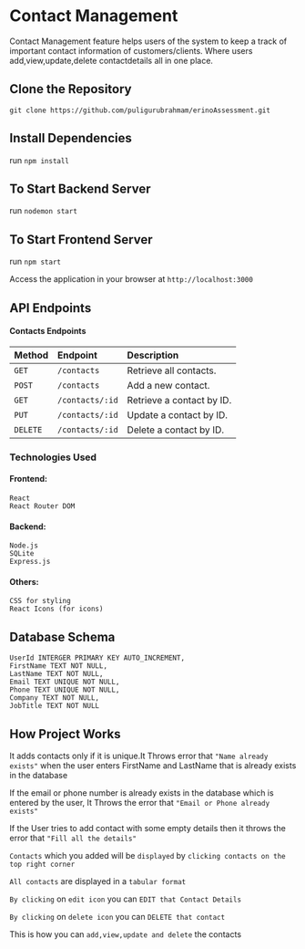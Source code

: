 
# Contact Management

Contact Management feature helps users of the system to keep a track of important contact information of customers/clients. 
Where users add,view,update,delete contactdetails all in one place.

## Clone the Repository

```git clone https://github.com/puligurubrahmam/erinoAssessment.git```

## Install Dependencies

run ```npm install```

## To Start Backend Server 

run ```nodemon start```

## To Start Frontend Server 

run ```npm start```

Access the application in your browser at ```http://localhost:3000```

## API Endpoints

#### Contacts Endpoints

| Method | Endpoint     | Description                |
| :-------- | :------- | :------------------------- |
| `GET` | `/contacts` | Retrieve all contacts. |
| `POST` | `/contacts` | Add a new contact. |
| `GET` | `/contacts/:id` | Retrieve a contact by ID. |
| `PUT` | `/contacts/:id` | Update a contact by ID. |
| `DELETE` | `/contacts/:id` | Delete a contact by ID. |

### Technologies Used
#### Frontend:
    React
    React Router DOM
#### Backend:
    Node.js
    SQLite
    Express.js
#### Others:
    CSS for styling
    React Icons (for icons)

## Database Schema
    
    UserId INTERGER PRIMARY KEY AUTO_INCREMENT,
    FirstName TEXT NOT NULL,
    LastName TEXT NOT NULL,
    Email TEXT UNIQUE NOT NULL,
    Phone TEXT UNIQUE NOT NULL,
    Company TEXT NOT NULL,
    JobTitle TEXT NOT NULL

## How Project Works

It adds contacts only if it is unique.It Throws error that ```"Name already exists"``` when the user enters FirstName and LastName that is already exists in the database

If the email or phone number is already exists in the database which is entered by the user, It Throws the error that ```"Email or Phone already exists"```

If the User tries to add contact with some empty details then it throws the error that ```"Fill all the details"```

```Contacts``` which you added will be ```displayed``` by ```clicking contacts on the top right corner```

```All contacts``` are displayed in a ```tabular format```

```By clicking``` on  ```edit icon``` you can ```EDIT that Contact Details```

```By clicking``` on ```delete icon``` you can ```DELETE that contact```

This is how you can ```add,view,update and delete``` the contacts


